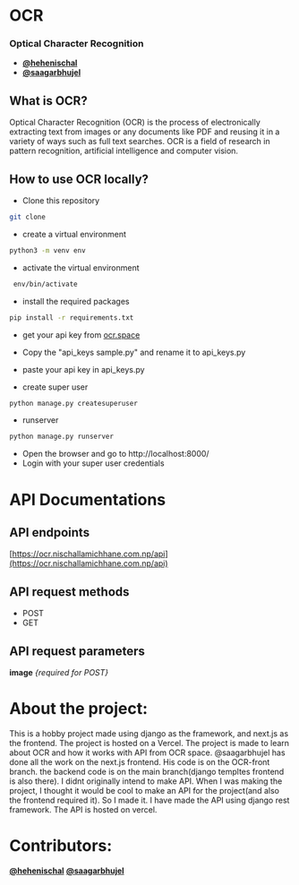 # OCR 
### Optical Character Recognition
- [**@hehenischal**](https://github.com/hehenischal)
- [**@saagarbhujel**](https://github.com/saagarbhujel)

## What is OCR?
Optical Character Recognition (OCR) is the process of electronically extracting text from images or any documents like PDF and reusing it in a variety of ways such as full text searches. OCR is a field of research in pattern recognition, artificial intelligence and computer vision.


## How to use OCR locally?
- Clone this repository
```bash
git clone
```
- create a virtual environment
```bash
python3 -m venv env
```
- activate the virtual environment
```bash
 env/bin/activate
```
- install the required packages
```bash
pip install -r requirements.txt
```
- get your api key from [ocr.space](https://ocr.space/ocrapi)

-  Copy the "api_keys sample.py" and rename it to api_keys.py
-  paste your api key in api_keys.py
- create super user
```bash
python manage.py createsuperuser
```
- runserver
```bash
python manage.py runserver
```
- Open the browser and go to http://localhost:8000/
- Login with your super user credentials

# API Documentations

## API endpoints
[https://ocr.nischallamichhane.com.np/api](https://ocr.nischallamichhane.com.np/api)


## API request methods
- POST
- GET

## API request parameters
**image** *{required for POST}*

#   About the project: 
This is a hobby project made using django as the framework, and next.js as the frontend. The project is hosted on a Vercel. The project is made to learn about OCR and how it works with API from OCR space. 
@saagarbhujel has done all the work on the next.js frontend. His code is on the OCR-front branch. the backend code is on the main branch(django templtes frontend is also there). I didnt originally intend to make API. When I was making the project, I thought it would be cool to make an API for the project(and also the frontend required it). So I made it. I have made the API using django rest framework. The API is hosted on vercel. 

# Contributors: 
 [**@hehenischal**](https://github.com/hehenischal)
 [**@saagarbhujel**](https://github.com/saagarbhujel)




